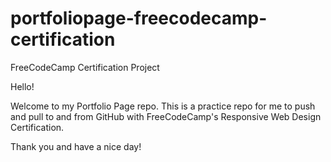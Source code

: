 # portfoliopage-freecodecamp-certification
FreeCodeCamp Certification Project

Hello!

Welcome to my Portfolio Page repo.
This is a practice repo for me to push and pull to and from GitHub with FreeCodeCamp's Responsive Web Design Certification.

Thank you and have a nice day!


